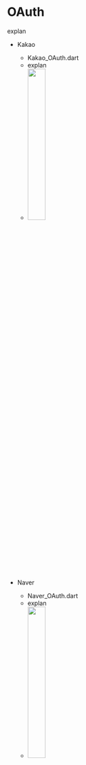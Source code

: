 # OAuth

explan

- Kakao

  - Kakao_OAuth.dart
  - explan
  - <Image width="30%" src="">

- Naver

  - Naver_OAuth.dart
  - explan
  - <Image width="30%" src="">
